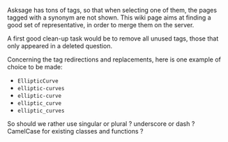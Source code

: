 Asksage has tons of tags, so that when selecting one of them, the pages tagged with a synonym are not shown. This wiki page aims at finding a good set of representative, in order to merge them on the server.

A first good clean-up task would be to remove all unused tags, those that only appeared in a deleted question.

Concerning the tag redirections and replacements, here is one example of choice to be made:

 * `EllipticCurve`
 * `elliptic-curves`
 * `elliptic-curve`
 * `elliptic_curve`
 * `elliptic_curves`

So should we rather use singular or plural ? underscore or dash ? CamelCase for existing classes and functions ?
